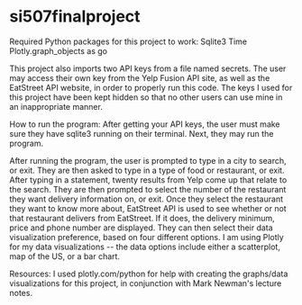 # si507finalproject

Required Python packages for this project to work:
Sqlite3
Time 
Plotly.graph_objects as go 


This project also imports two API keys from a file named secrets. The user may access their own key from the Yelp Fusion API site, as well as the EatStreet API website, in order to properly run this code. The keys I used for this project have been kept hidden so that no other users can use mine in an inappropriate manner. 


How to run the program:
After getting your API keys, the user must make sure they have sqlite3 running on their terminal. 
Next, they may run the program. 

After running the program, the user is prompted to type in a city to search, or exit. They are then asked to type in a type of food or restaurant, or exit. After typing in a statement, twenty results from Yelp come up that relate to the search. They are then prompted to select the number of the restaurant they want delivery information on, or exit. Once they select the restaurant they want to know more about, EatStreet API is used to see whether or not that restaurant delivers from EatStreet. If it does, the delivery minimum, price and phone number are displayed. They can then select their data visualization preference, based on four different options. I am using Plotly for my data visualizations -- the data options include either a scatterplot, map of the US, or a bar chart. 


Resources: 
I used plotly.com/python for help with creating the graphs/data visualizations for this project, in conjunction with Mark Newman's lecture notes. 
